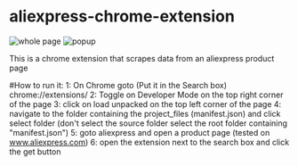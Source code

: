 # aliexpress-chrome-extension

![whole page](https://user-images.githubusercontent.com/111586718/187527057-f58c6701-1326-4e3a-89ca-0169b1e72059.png)
![popup](https://user-images.githubusercontent.com/111586718/187527070-30ff7799-65b1-43cd-be3b-cb2a46bf3e4c.png)


This is a chrome extension that scrapes data from an aliexpress product page


#How to run it:
1: On Chrome goto (Put it in the Search box) chrome://extensions/ 
2: Toggle on Developer Mode on the top right corner of the page
3: click on load unpacked on the top left corner of the page
4: navigate to the folder containing the project_files (manifest.json) and click select folder (don't select the source folder select the root folder containing "manifest.json")
5: goto aliexpress and open a product page (tested on www.aliexpress.com)
6: open the extension next to the search box and click the get button



